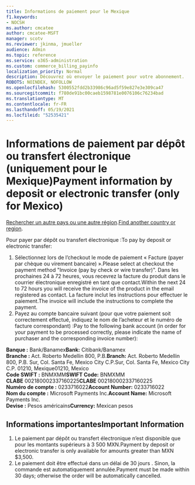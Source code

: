 ```yaml
---
title: Informations de paiement pour le Mexique
f1.keywords:
- NOCSH
ms.author: cmcatee
author: cmcatee-MSFT
manager: scotv
ms.reviewer: jkinma, jmueller
audience: Admin
ms.topic: reference
ms.service: o365-administration
ms.custom: commerce_billing_payinfo
localization_priority: Normal
description: Découvrez où envoyer le paiement pour votre abonnement.
ROBOTS: NOINDEX, NOFOLLOW
ms.openlocfilehash: 5300552fdd2b33986c96ad5f59e827e3e309ca47
ms.sourcegitcommit: f780de91bc00caeb1598781e0076106c76234bad
ms.translationtype: MT
ms.contentlocale: fr-FR
ms.lasthandoff: 05/19/2021
ms.locfileid: "52535421"
---
```

# <a name="payment-information-by-deposit-or-electronic-transfer-only-for-mexico"></a><span data-ttu-id="55977-103">Informations de paiement par dépôt ou transfert électronique (uniquement pour le Mexique)</span><span class="sxs-lookup"><span data-stu-id="55977-103">Payment information by deposit or electronic transfer (only for Mexico)</span></span>

<span data-ttu-id="55977-104">[Rechercher un autre pays ou une autre région](../billing-and-payments/pay-for-your-subscription.md).</span><span class="sxs-lookup"><span data-stu-id="55977-104">[Find another country or region](../billing-and-payments/pay-for-your-subscription.md).</span></span>

<span data-ttu-id="55977-105">Pour payer par dépôt ou transfert électronique :</span><span class="sxs-lookup"><span data-stu-id="55977-105">To pay by deposit or electronic transfer:</span></span>

1. <span data-ttu-id="55977-106">Sélectionnez lors de l’checkout le mode de paiement « Facture (payer par chèque ou virement bancaire) ».</span><span class="sxs-lookup"><span data-stu-id="55977-106">Please select at checkout the payment method "Invoice (pay by check or wire transfer)".</span></span> <span data-ttu-id="55977-107">Dans les prochaines 24 à 72 heures, vous recevrez la facture du produit dans le courrier électronique enregistré en tant que contact.</span><span class="sxs-lookup"><span data-stu-id="55977-107">Within the next 24 to 72 hours you will receive the invoice of the product in the email registered as contact.</span></span> <span data-ttu-id="55977-108">La facture inclut les instructions pour effectuer le paiement.</span><span class="sxs-lookup"><span data-stu-id="55977-108">The invoice will include the instructions to complete the payment.</span></span>
2. <span data-ttu-id="55977-109">Payez au compte bancaire suivant (pour que votre paiement soit correctement effectué, indiquez le nom de l’acheteur et le numéro de facture correspondant) :</span><span class="sxs-lookup"><span data-stu-id="55977-109">Pay to the following bank account (in order for your payment to be processed correctly, please indicate the name of purchaser and the corresponding invoice number):</span></span>  

<span data-ttu-id="55977-110">**Banque :** Bank/Banamex</span><span class="sxs-lookup"><span data-stu-id="55977-110">**Bank:** Citibank/Banamex</span></span>  
<span data-ttu-id="55977-111">**Branche :** Act. Roberto Medellin 800, P.B.</span><span class="sxs-lookup"><span data-stu-id="55977-111">**Branch:** Act. Roberto Medellin 800, P.B.</span></span> <span data-ttu-id="55977-112">Sur, Col. Santa Fe, Mexico City C.P.</span><span class="sxs-lookup"><span data-stu-id="55977-112">Sur, Col. Santa Fe, Mexico City C.P.</span></span> <span data-ttu-id="55977-113">01210, Mexique</span><span class="sxs-lookup"><span data-stu-id="55977-113">01210, Mexico</span></span>  
<span data-ttu-id="55977-114">**Code SWIFT :** BNMXMM</span><span class="sxs-lookup"><span data-stu-id="55977-114">**SWIFT Code:** BNMXMM</span></span>  
<span data-ttu-id="55977-115">**CLABE** 002180002337160225</span><span class="sxs-lookup"><span data-stu-id="55977-115">**CLABE** 002180002337160225</span></span>  
<span data-ttu-id="55977-116">**Numéro de compte :** 0233716022</span><span class="sxs-lookup"><span data-stu-id="55977-116">**Account Number:** 0233716022</span></span>  
<span data-ttu-id="55977-117">**Nom du compte :** Microsoft Payments Inc.</span><span class="sxs-lookup"><span data-stu-id="55977-117">**Account Name:** Microsoft Payments Inc.</span></span>  
<span data-ttu-id="55977-118">**Devise :** Pesos américains</span><span class="sxs-lookup"><span data-stu-id="55977-118">**Currency:** Mexican pesos</span></span>

## <a name="important-information"></a><span data-ttu-id="55977-119">Informations importantes</span><span class="sxs-lookup"><span data-stu-id="55977-119">Important Information</span></span>

1. <span data-ttu-id="55977-120">Le paiement par dépôt ou transfert électronique n’est disponible que pour les montants supérieurs à 3 500 MXN.</span><span class="sxs-lookup"><span data-stu-id="55977-120">Payment by deposit or electronic transfer is only available for amounts greater than MXN $3,500.</span></span>
2. <span data-ttu-id="55977-121">Le paiement doit être effectué dans un délai de 30 jours . Sinon, la commande est automatiquement annulée.</span><span class="sxs-lookup"><span data-stu-id="55977-121">Payment must be made within 30 days; otherwise the order will be automatically cancelled.</span></span>
